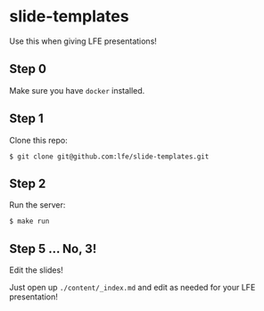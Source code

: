 # slide-templates

Use this when giving LFE presentations!


## Step 0

Make sure you have `docker` installed.

## Step 1

Clone this repo:

``` shell
$ git clone git@github.com:lfe/slide-templates.git
```

## Step 2 

Run the server:

``` shell
$ make run
```

## Step 5 ... No, 3!

Edit the slides! 

Just open up `./content/_index.md` and edit as needed for your LFE presentation!
